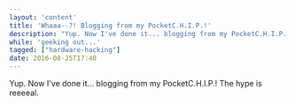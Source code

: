 ```yaml
---
layout: 'content'
title: 'Whaaa--?! Blogging from my PocketC.H.I.P.!'
description: "Yup. Now I've done it... blogging from my PocketC.H.I.P.! The hype is reeeeeal."
while: 'geeking out...'
tagged: ["hardware-hacking"]
date: 2016-08-25T17:40
---
```


Yup. Now I've done it... blogging from my PocketC.H.I.P.! The hype is reeeeal.